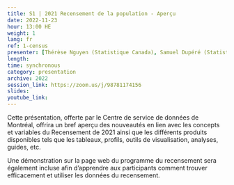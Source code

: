 ```yaml
---
title: S1 | 2021 Recensement de la population - Aperçu
date: 2022-11-23
hour: 13:00 HE
weight: 1
lang: fr
ref: 1-census
presenter: [Thérèse Nguyen (Statistique Canada), Samuel Dupéré (Statistique Canada)]
length:
time: synchronous
category: presentation
archive: 2022
session_link: https://zoom.us/j/98781174156
slides:
youtube_link:
---
```

Cette présentation, offerte par le Centre de service de données de Montréal, offrira un bref aperçu des nouveautés en lien avec les concepts et variables du Recensement de 2021 ainsi que les différents produits disponibles tels que les tableaux, profils, outils de visualisation, analyses, guides, etc.<!--more-->

Une démonstration sur la page web du programme du recensement sera également incluse afin d’apprendre aux participants comment trouver efficacement et utiliser les données du recensement.
